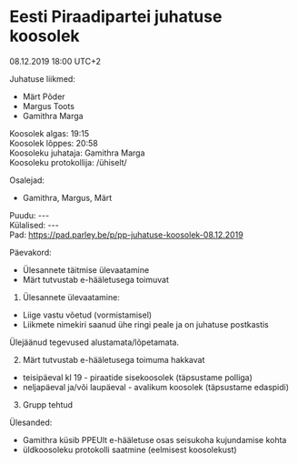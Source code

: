 # Eesti Piraadipartei juhatuse koosolek 
08.12.2019 18:00 UTC+2
 
Juhatuse liikmed:
* Märt Põder
* Margus Toots
* Gamithra Marga
    
Koosolek algas: 19:15  
Koosolek lõppes: 20:58  
Koosoleku juhataja: Gamithra Marga  
Koosoleku protokollija: /ühiselt/
    
Osalejad:
* Gamithra, Margus, Märt
    
Puudu: ---  
Külalised: ---  
Pad: https://pad.parley.be/p/pp-juhatuse-koosolek-08.12.2019
 
Päevakord:
* Ülesannete täitmise ülevaatamine
* Märt tutvustab e-hääletusega toimuvat

1. Ülesannete ülevaatamine:

* Liige vastu võetud (vormistamisel)
* Liikmete nimekiri saanud ühe ringi peale ja on juhatuse postkastis

Ülejäänud tegevused alustamata/lõpetamata.

2. Märt tutvustab e-hääletusega toimuma hakkavat

* teisipäeval kl 19 - piraatide sisekoosolek (täpsustame polliga)
* neljapäeval ja/või laupäeval - avalikum koosolek (täpsustame edaspidi)

3. Grupp tehtud

Ülesanded:
* Gamithra küsib PPEUlt e-hääletuse osas seisukoha kujundamise kohta
* üldkoosoleku protokolli saatmine (eelmisest koosolekust)


